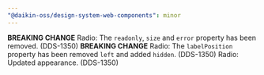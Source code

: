 ```yaml
---
"@daikin-oss/design-system-web-components": minor
---
```


**BREAKING CHANGE** Radio: The `readonly`, `size` and `error` property has been removed. (DDS-1350)
**BREAKING CHANGE** Radio: The `labelPosition` property has been removed `left` and added `hidden`. (DDS-1350)
Radio: Updated appearance. (DDS-1350)
